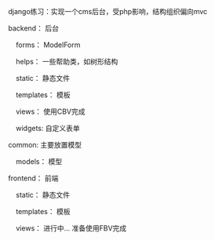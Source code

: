 django练习：实现一个cms后台，受php影响，结构组织偏向mvc

backend： 后台

    forms： ModelForm

    helps： 一些帮助类，如树形结构

    static： 静态文件

    templates： 模板

    views： 使用CBV完成

    widgets: 自定义表单

common: 主要放置模型

    models： 模型

frontend： 前端

    static： 静态文件

    templates： 模板

    views： 进行中... 准备使用FBV完成